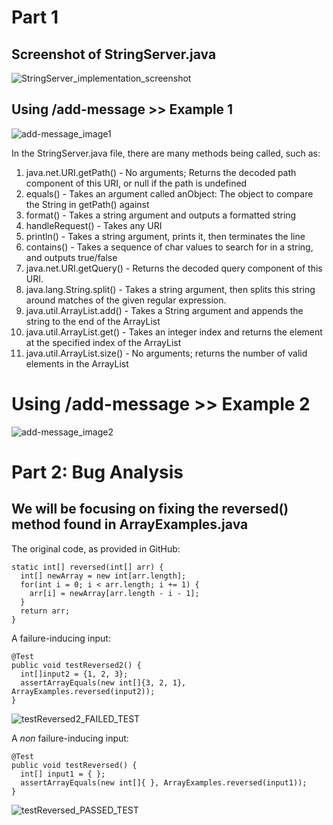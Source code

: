 # Part 1

## Screenshot of StringServer.java

![StringServer_implementation_screenshot](https://user-images.githubusercontent.com/110694499/215291425-b5b759cd-86b4-49e8-bd02-eadeae2456c2.jpg)

## Using /add-message >> Example 1

![add-message_image1](https://user-images.githubusercontent.com/110694499/215292014-239aacab-3759-487d-910e-fee9b10175e5.jpg)

In the StringServer.java file, there are many methods being called, such as:
1. java.net.URI.getPath() - No arguments; Returns the decoded path component of this URI, or null if the path is undefined
2. equals() - Takes an argument called anObject: The object to compare the String in getPath() against
3. format() - Takes a string argument and outputs a formatted string
4. handleRequest() - Takes any URI
5. println() - Takes a string argument, prints it, then terminates the line
6. contains() - Takes a sequence of char values to search for in a string, and outputs true/false
7. java.net.URI.getQuery() - Returns the decoded query component of this URI.
8. java.lang.String.split() - Takes a string argument, then splits this string around matches of the given regular expression.
9. java.util.ArrayList.add() - Takes a String argument and appends the string to the end of the ArrayList
10. java.util.ArrayList.get() - Takes an integer index and returns the element at the specified index of the ArrayList
11. java.util.ArrayList.size() - No arguments; returns the number of valid elements in the ArrayList

# Using /add-message >> Example 2

![add-message_image2](https://user-images.githubusercontent.com/110694499/215292016-c12680a5-a4d6-4b83-abf9-759b3a018abb.jpg)

# Part 2: Bug Analysis

## We will be focusing on fixing the reversed() method found in ArrayExamples.java
The original code, as provided in GitHub:
```
static int[] reversed(int[] arr) {
  int[] newArray = new int[arr.length];
  for(int i = 0; i < arr.length; i += 1) {
    arr[i] = newArray[arr.length - i - 1];
  }
  return arr;
}
```

A failure-inducing input:
```
@Test
public void testReversed2() {
  int[]input2 = {1, 2, 3};
  assertArrayEquals(new int[]{3, 2, 1}, ArrayExamples.reversed(input2));
}
```
![testReversed2_FAILED_TEST](https://user-images.githubusercontent.com/110694499/215296016-50ab8535-be19-4845-b8cf-94f07bf80a17.jpg)


A *non* failure-inducing input:
```
@Test
public void testReversed() {
  int[] input1 = { };
  assertArrayEquals(new int[]{ }, ArrayExamples.reversed(input1));
}
```
![testReversed_PASSED_TEST](https://user-images.githubusercontent.com/110694499/215296021-a1021497-8a28-46d4-b86d-aaf49566fc5c.jpg)



